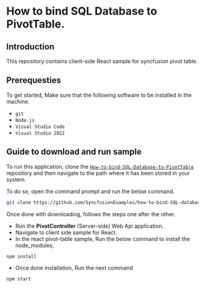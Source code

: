 # How to bind SQL Database to PivotTable.

## Introduction

This repository contains client-side React sample for syncfusion pivot table.

## Prerequesties

To get started, Make sure that the following software to be installed in the machine.

* `git`
* `Node.js`
* `Visual Studio Code`
* `Visual Studio 2022`

## Guide to download and run sample

To run this application, clone the [`How-to-bind-SQL-Database-to-PivotTable`](https://github.com/SyncfusionExamples/how-to-bind-SQL-database-to-pivot-table) repository and then navigate to the path where it has been stored in your system.

To do so, open the command prompt and run the below command.

```sh
git clone https://github.com/SyncfusionExamples/how-to-bind-SQL-database-to-pivot-table
```

Once done with downloading, follows the steps one after the other.

* Run the **PivotController** (Server-side) Web Api application.
* Navigate to client side sample for React.
* In the react pivot-table sample, Run the below command to install the node_modules,
```sh
npm install
```
* Once done installation, Run the next command
```sh
npm start
```